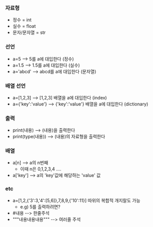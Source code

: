 ### 자료형

* 정수 = int
* 실수 = float
* 문자/문자열 = str



### 선언

* a=5 --> 5를 a에 대입한다 (정수)
* a=1.5 --> 1.5를 a에 대입한다 (실수)
* a='abcd' --> abcd를 a에 대입한다 (문자열)



### 배열 선언

* a=[1,2,3] --> [1,2,3] 배열을 a에 대입한다 (index)
* a={'key':'value'} --> {'key':'value'} 배열을 a에 대입한다 (dictionary)



### 출력

* print(내용) --> (내용)을 출력한다
* print(type(내용)) --> (내용)의 자료형을 출력한다



### 배열

* a[n] --> a의 n번째 
  * 이때 n은 0,1,2,3,4 ....
* a['key'] --> a의 'key'값에 해당하는 'value' 값



### etc

* a=[1,2,{'3':3,'4':[5,6]},7,8,9,{'10':11}] 따위의 복합적 개지랄도 가능
  * e.g) 5를 출력하려면?
* #내용 --> 한줄주석
* """내용내용내용""" --> 여러줄 주석
